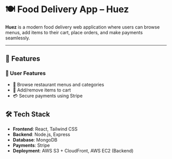 # 🍽️ Food Delivery App – Huez

**Huez** is a modern food delivery web application where users can browse menus, add items to their cart, place orders, and make payments seamlessly.

---

## 🌟 Features

### 👥 User Features

- 🍱 Browse restaurant menus and categories
- 🛒 Add/remove items to cart
- 💳 Secure payments using Stripe

## 🛠 Tech Stack

- **Frontend**: React, Tailwind CSS
- **Backend**: Node.js, Express
- **Database**: MongoDB
- **Payments**: Stripe
- **Deployment**: AWS S3 + CloudFront, AWS EC2 (Backend)
